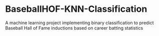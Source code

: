 # BaseballHOF-KNN-Classification
A machine learning project implementing binary classification to predict Baseball Hall of Fame inductions based on career batting statistics

